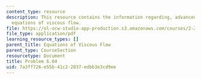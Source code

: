 ```yaml
---
content_type: resource
description: This resource contains the information regarding, advanced fluid mechanics,
  equations of viscous flow.
file: https://ol-ocw-studio-app-production.s3.amazonaws.com/courses/2-25-advanced-fluid-mechanics-fall-2013/7a3ff726e55b41c22037edbb3e3cd9ee_MIT2_25F13_Shapi-6.04-Prob.pdf
file_type: application/pdf
learning_resource_types: []
parent_title: Equations of Viscous Flow
parent_type: CourseSection
resourcetype: Document
title: Problem 6.04
uid: 7a3ff726-e55b-41c2-2037-edbb3e3cd9ee
---
```

